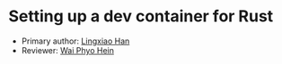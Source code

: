# Setting up a dev container for Rust

* Primary author: [Lingxiao Han](https://github.com/Lingxiao-Han)
* Reviewer: [Wai Phyo Hein](https://github.com/waiphyo04)